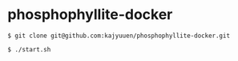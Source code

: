 # phosphophyllite-docker

```shell
$ git clone git@github.com:kajyuuen/phosphophyllite-docker.git
```

```shell
$ ./start.sh
```

